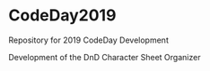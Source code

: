 # CodeDay2019
Repository for 2019 CodeDay Development

Development of the DnD Character Sheet Organizer
